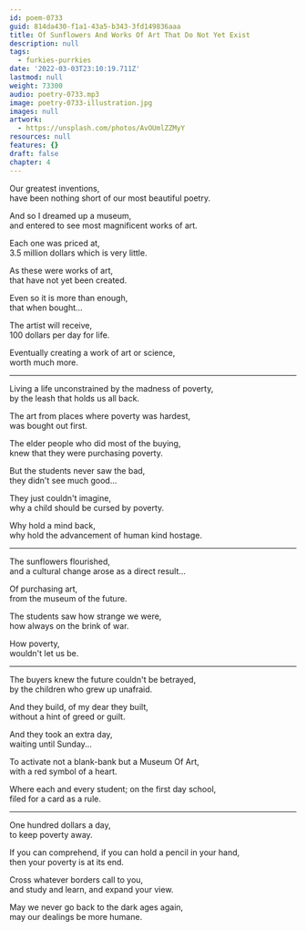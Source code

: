 ```yaml
---
id: poem-0733
guid: 814da430-f1a1-43a5-b343-3fd149836aaa
title: Of Sunflowers And Works Of Art That Do Not Yet Exist
description: null
tags:
  - furkies-purrkies
date: '2022-03-03T23:10:19.711Z'
lastmod: null
weight: 73300
audio: poetry-0733.mp3
image: poetry-0733-illustration.jpg
images: null
artwork:
  - https://unsplash.com/photos/AvOUmlZZMyY
resources: null
features: {}
draft: false
chapter: 4
---
```


Our greatest inventions,\
have been nothing short of our most beautiful poetry.

And so I dreamed up a museum,\
and entered to see most magnificent works of art.

Each one was priced at,\
3.5 million dollars which is very little.

As these were works of art,\
that have not yet been created.

Even so it is more than enough,\
that when bought...

The artist will receive,\
100 dollars per day for life.

Eventually creating a work of art or science,\
worth much more.

---

Living a life unconstrained by the madness of poverty,\
by the leash that holds us all back.

The art from places where poverty was hardest,\
was bought out first.

The elder people who did most of the buying,\
knew that they were purchasing poverty.

But the students never saw the bad,\
they didn't see much good...

They just couldn't imagine,\
why a child should be cursed by poverty.

Why hold a mind back,\
why hold the advancement of human kind hostage.

---

The sunflowers flourished,\
and a cultural change arose as a direct result...

Of purchasing art,\
from the museum of the future.

The students saw how strange we were,\
how always on the brink of war.

How poverty,\
wouldn't let us be.

---

The buyers knew the future couldn't be betrayed,\
by the children who grew up unafraid.

And they build, of my dear they built,\
without a hint of greed or guilt.

And they took an extra day,\
waiting until Sunday...

To activate not a blank-bank but a Museum Of Art,\
with a red symbol of a heart.

Where each and every student; on the first day school,\
filed for a card as a rule.

---

One hundred dollars a day,\
to keep poverty away.

If you can comprehend, if you can hold a pencil in your hand,\
then your poverty is at its end.

Cross whatever borders call to you,\
and study and learn, and expand your view.

May we never go back to the dark ages again,\
may our dealings be more humane.
